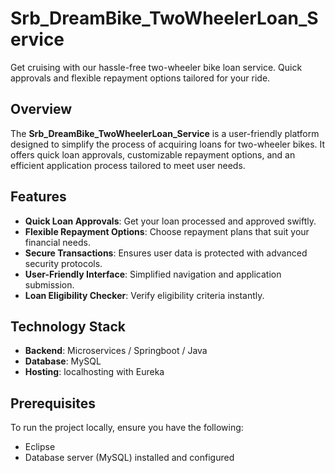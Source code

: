 # Srb_DreamBike_TwoWheelerLoan_Service
Get cruising with our hassle-free two-wheeler bike loan service. Quick approvals and flexible repayment options tailored for your ride.


## Overview
The **Srb_DreamBike_TwoWheelerLoan_Service** is a user-friendly platform designed to simplify the process of acquiring loans for two-wheeler bikes. It offers quick loan approvals, customizable repayment options, and an efficient application process tailored to meet user needs.

## Features
- **Quick Loan Approvals**: Get your loan processed and approved swiftly.
- **Flexible Repayment Options**: Choose repayment plans that suit your financial needs.
- **Secure Transactions**: Ensures user data is protected with advanced security protocols.
- **User-Friendly Interface**: Simplified navigation and application submission.
- **Loan Eligibility Checker**: Verify eligibility criteria instantly.

## Technology Stack
- **Backend**:  Microservices / Springboot / Java
- **Database**: MySQL
- **Hosting**: localhosting with Eureka

## Prerequisites
To run the project locally, ensure you have the following:
- Eclipse
- Database server (MySQL) installed and configured

